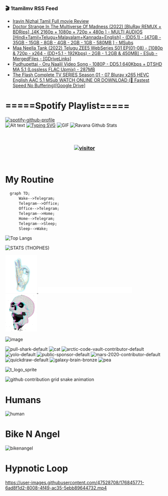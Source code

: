 ### 🎬 1tamilmv RSS Feed

<!-- BLOG-POST-LIST:START -->
- [Iravin Nizhal Tamil Full movie Review](https://www.1tamilmv.click/index.php?/forums/topic/165716-iravin-nizhal-tamil-full-movie-review/&do=findComment&comment=331036)
- [Doctor Strange In The Multiverse Of Madness &lpar;2022&rpar; [BluRay REMUX + BDRips] .[4K 2160p + 1080p + 720p + 480p ] - MULTI AUDIOS [Hindi+Tamil+Telugu+Malayalam+Kannada+English] - &lpar;DD5.1&rpar; - [47GB - 35GB - 15GB - 8GB  - 4GB - 2GB - 1GB - 580MB ] - MSubs](https://www.1tamilmv.click/index.php?/forums/topic/165715-doctor-strange-in-the-multiverse-of-madness-2022-bluray-remux-bdrips-4k-2160p-1080p-720p-480p-multi-audios-hinditamiltelugumalayalamkannadaenglish-dd51-47gb-35gb-15gb-8gb-4gb-2gb-1gb-580mb-msubs/&do=findComment&comment=331035)
- [Maa Neella Tank &lpar;2022&rpar; Telugu ZEE5 WebSeries S01 EP&lpar;01-08&rpar; - [1080p &amp; 720p - x264 - &lpar;DD+5.1 - 192Kbps&rpar; - 2GB - 1.2GB &amp; 450MB] - ESub - MergedFiles - [GDriveLinks]](https://www.1tamilmv.click/index.php?/forums/topic/165714-maa-neella-tank-2022-telugu-zee5-webseries-s01-ep01-08-1080p-720p-x264-dd51-192kbps-2gb-12gb-450mb-esub-mergedfiles-gdrivelinks/&do=findComment&comment=331034)
- [Pudhupettai - Oru Naalil Video Song - 1080P - DD5.1 640Kbps + DTSHD MA 5.1 &lpar;Lossless FLAC Upmix&rpar; - 287MB](https://www.1tamilmv.click/index.php?/forums/topic/165713-pudhupettai-oru-naalil-video-song-1080p-dd51-640kbps-dtshd-ma-51-lossless-flac-upmix-287mb/&do=findComment&comment=331033)
- [The Flash Complete TV SERIES Season 01 - 07 Bluray x265 HEVC English AAC 5.1 MSub WATCH ONLINE OR DOWNLOAD &lpar;🚀 Fastest Speed No Buffering&rpar;[Google Drive]](https://www.1tamilmv.click/index.php?/forums/topic/146416-the-flash-complete-tv-series-season-01-07-bluray-x265-hevc-english-aac-51-msub-watch-online-or-download-%F0%9F%9A%80-fastest-speed-no-bufferinggoogle-drive/&do=findComment&comment=331032)
<!-- BLOG-POST-LIST:END -->

# =====Spotify Playlist=====
[![spotify-github-profile](https://spotify-github-profile.vercel.app/api/view?uid=31rfzgmuvvewegdlxvlev4ynz4vu&cover_image=true&theme=default&bar_color=53b14f&bar_color_cover=true)](https://ravana69.github.io/rss)
</br>
![Alt text](https://spotify-recently-played-readme.vercel.app/api?user=31rfzgmuvvewegdlxvlev4ynz4vu)
[![Typing SVG](https://readme-typing-svg.herokuapp.com?color=%2336BCF7&center=true&vCenter=true&multiline=true&height=81&lines=I+AM+RAVANA;CONTACT+ME+ON+TELEGRAM%3A+%40R4V4N4)](https://git.io/typing-svg)
<img align="centre" height="400px" width="490px" alt="GIF" src="https://github.com/ravana69/ravana69/blob/master/rvm.gif" />
![Ravana Github Stats](https://github-readme-stats.vercel.app/api?username=ravana69&&show_icons=true&theme=radical)

<br />
<h3 align="center"> <a href="https://t.me/r4v4n4"><img src="https://profile-counter.glitch.me/ravana69/count.svg" alt="visitor" width="600"></a> </h3>
</br>

<H1>My Routine</H1>

```mermaid
  graph TD;
      Wake-->Telegram;
      Telegram-->Office;
      Office-->Telegram;
      Telegram-->Home;
      Home-->Telegram;
      Telegram-->Sleep;
      Sleep-->Wake;
```
![Top Langs](https://github-readme-stats.vercel.app/api/top-langs/?username=ravana69&&show_icons=true&theme=radical)

![STATS (THOPHES)](https://github-profile-trophy.vercel.app/?username=ravana69&theme=gruvbox&margin-w=10&margin-h=15&column=8)
<br />
<p align="left">
    <a href="#">
        <img width="20%" src="./assets/images/hand.gif" alt="" />
    </a>
    <a href="#">
        <img width="59%" src="./assets/images/spacer.png" alt="" >
    </a>
    <a href="#">
        <img width="20%" src="./assets/images/skull.gif" alt="" />
    </a>
</p>


![image](https://user-images.githubusercontent.com/47528708/175298537-0623dc00-7b1a-4ec1-b5b1-71768763a234.png)

<img width="148" alt="pull-shark-default" src="https://user-images.githubusercontent.com/47528708/176419715-70981865-4dc6-489a-8a1a-06842db67b15.gif"> <img width="148" alt="cat" src="https://user-images.githubusercontent.com/47528708/179149594-60701d0e-e626-415f-9958-80736351eadd.gif"> <img width="148" alt="arctic-code-vault-contributor-default" src="https://user-images.githubusercontent.com/47528708/175267501-e1fbbb8f-c2b2-4882-b865-2ac4debef26c.png"> <img width="148" alt="yolo-default" src="https://user-images.githubusercontent.com/47528708/175267654-281a1880-1129-4b7b-bf2f-de5dd2bc5afa.png"> <img width="148" alt="public-sponsor-default" src="https://user-images.githubusercontent.com/47528708/175268448-2e78cc75-fb25-4d76-bd22-7df520446b45.png"> <img width="148" alt="mars-2020-contributor-default" src="https://user-images.githubusercontent.com/47528708/175268475-de6d987a-3be9-4353-86a5-23b422559355.png"> <img width="148" alt="quickdraw-default" src="https://user-images.githubusercontent.com/47528708/179148665-33e7c2c8-5d95-413e-8b25-6862820a5fe7.png"> <img width="148" alt="galaxy-brain-bronze" src="https://user-images.githubusercontent.com/47528708/176419717-e2fdca8b-0fdc-47dd-9511-a7ff52178a33.gif"> <img width="148" alt="pea" src="https://user-images.githubusercontent.com/47528708/179149608-800ce6e1-7d24-4bfe-8e84-5628e6d5497d.gif">

![t_logo_sprite](https://user-images.githubusercontent.com/47528708/175293007-21ff1792-1fca-4be3-bcae-12fdc3aa414f.svg)

![github contribution grid snake animation](https://raw.githubusercontent.com/ravana69/ravana69/output/github-contribution-grid-snake-dark.svg#gh-dark-mode-only)

# Humans
<img width="170" alt="human" src="https://user-images.githubusercontent.com/47528708/176413829-c142d478-1c96-4c3c-a2a4-2dd35374c335.gif">

# Bike N Angel
<img width="170" alt="bikenangel" src="https://user-images.githubusercontent.com/47528708/176616968-3a44f91e-8016-477c-9bb5-c4689a1adbee.gif">

# Hypnotic Loop

https://user-images.githubusercontent.com/47528708/176845771-6ad8f1d2-8008-4f49-ac35-5ebb89644732.mp4

